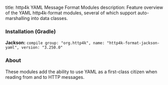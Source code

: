 title: http4k YAML Message Format Modules
description: Feature overview of the YAML http4k-format modules, several of which support auto-marshalling into data classes.

### Installation (Gradle)
**Jackson:** ```compile group: "org.http4k", name: "http4k-format-jackson-yaml", version: "3.250.0"```

### About
These modules add the ability to use YAML as a first-class citizen when reading from and to HTTP messages. 

[http4k]: https://http4k.org
